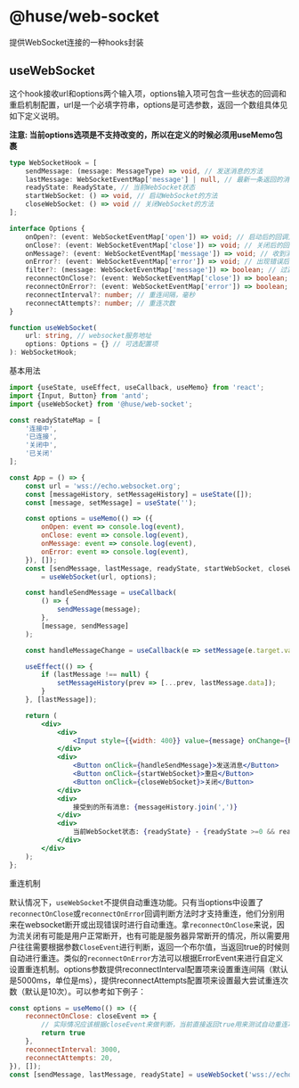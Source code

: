 # @huse/web-socket

提供WebSocket连接的一种hooks封装

## useWebSocket

这个hook接收url和options两个输入项，options输入项可包含一些状态的回调和重启机制配置，url是一个必填字符串，options是可选参数，返回一个数组具体见如下定义说明。

**注意: 当前options选项是不支持改变的，所以在定义的时候必须用useMemo包裹**

```typescript
type WebSocketHook = [
    sendMessage: (message: MessageType) => void, // 发送消息的方法
    lastMessage: WebSocketEventMap['message'] | null, // 最新一条返回的消息
    readyState: ReadyState, // 当前WebSocket状态
    startWebSocket: () => void, // 启动WebSocket的方法
    closeWebSocket: () => void // 关闭WebSocket的方法
];

interface Options {
    onOpen?: (event: WebSocketEventMap['open']) => void; // 启动后的回调方法
    onClose?: (event: WebSocketEventMap['close']) => void; // 关闭后的回调方法
    onMessage?: (event: WebSocketEventMap['message']) => void; // 收到消息后的回调方法
    onError?: (event: WebSocketEventMap['error']) => void; // 出现错误后的回调方法
    filter?: (message: WebSocketEventMap['message']) => boolean; // 过滤消息的方法
    reconnectOnClose?: (event: WebSocketEventMap['close']) => boolean; // 是否在关闭之后自动重连的判断方法
    reconnectOnError?: (event: WebSocketEventMap['error']) => boolean; // 是否在出现错误之后自动重连的判断方法
    reconnectInterval?: number; // 重连间隔，毫秒
    reconnectAttempts?: number; // 重连次数
}

function useWebSocket(
    url: string, // websocket服务地址
    options: Options = {} // 可选配置项
): WebSocketHook;
```

基本用法

```jsx
import {useState, useEffect, useCallback, useMemo} from 'react';
import {Input, Button} from 'antd';
import {useWebSocket} from '@huse/web-socket';

const readyStateMap = [
    '连接中',
    '已连接',
    '关闭中',
    '已关闭'
];

const App = () => {
    const url = 'wss://echo.websocket.org';
    const [messageHistory, setMessageHistory] = useState([]);
    const [message, setMessage] = useState('');

    const options = useMemo(() => ({
        onOpen: event => console.log(event),
        onClose: event => console.log(event),
        onMessage: event => console.log(event),
        onError: event => console.log(event),
    }), []);
    const [sendMessage, lastMessage, readyState, startWebSocket, closeWebSocket]
        = useWebSocket(url, options);

    const handleSendMessage = useCallback(
        () => {
            sendMessage(message);
        },
        [message, sendMessage]
    );

    const handleMessageChange = useCallback(e => setMessage(e.target.value), []);

    useEffect(() => {
        if (lastMessage !== null) {
            setMessageHistory(prev => [...prev, lastMessage.data]);
        }
    }, [lastMessage]);

    return (
        <div>
            <div>
                <Input style={{width: 400}} value={message} onChange={handleMessageChange} />
            </div>
            <div>
                <Button onClick={handleSendMessage}>发送消息</Button>
                <Button onClick={startWebSocket}>重启</Button>
                <Button onClick={closeWebSocket}>关闭</Button>
            </div>
            <div>
                接受到的所有消息: {messageHistory.join(',')}
            </div>
            <div>
                当前WebSocket状态: {readyState} - {readyState >=0 && readyStateMap[readyState]}
            </div>
        </div>
    );
};
```

重连机制

默认情况下，`useWebSocket`不提供自动重连功能。只有当options中设置了`reconnectOnClose`或`reconnectOnError`回调判断方法时才支持重连，他们分别用来在websocket断开或出现错误时进行自动重连。拿`reconnectOnClose`来说，因为流关闭有可能是用户正常断开，也有可能是服务器异常断开的情况，所以需要用户往往需要根据参数`CloseEvent`进行判断，返回一个布尔值，当返回true的时候则自动进行重连。类似的`reconnectOnError`方法可以根据ErrorEvent来进行自定义设置重连机制。options参数提供reconnectInterval配置项来设置重连间隔（默认是5000ms，单位是ms），提供reconnectAttempts配置项来设置最大尝试重连次数（默认是10次）。可以参考如下例子：

```jsx
const options = useMemo(() => ({
    reconnectOnClose: closeEvent => {
        // 实际情况应该根据closeEvent来做判断，当前直接返回true用来测试自动重连功能
        return true
    },
    reconnectInterval: 3000,
    reconnectAttempts: 20,
}), []);
const [sendMessage, lastMessage, readyState] = useWebSocket('wss://echo.websocket.org', options);
```
